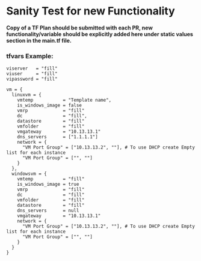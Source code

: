 # Sanity Test for new Functionality

**Copy of a TF Plan should be submitted with each PR, new functionality/variable should be explicitly added here under static values section in the main.tf file.**

### tfvars Example:

```hcl
viserver   = "fill"
viuser     = "fill"
vipassword = "fill"

vm = {
  linuxvm = {
    vmtemp           = "Template name",
    is_windows_image = false
    vmrp             = "fill"
    dc               = "fill",
    datastore        = "fill"
    vmfolder         = "fill"
    vmgateway        = "10.13.13.1"
    dns_servers      = ["1.1.1.1"]
    network = {
      "VM Port Group" = ["10.13.13.2", ""], # To use DHCP create Empty list for each instance
      "VM Port Group" = ["", ""]
    }
  },
  windowsvm = {
    vmtemp           = "fill"
    is_windows_image = true
    vmrp             = "fill" 
    dc               = "fill"
    vmfolder         = "fill"  
    datastore        = "fill"  
    dns_servers      = null
    vmgateway        = "10.13.13.1"
    network = {
      "VM Port Group" = ["10.13.13.2", ""], # To use DHCP create Empty list for each instance
      "VM Port Group" = ["", ""]
    }
  }
}
```

